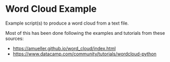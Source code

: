 # Word Cloud Example

Example script(s) to produce a word cloud from a text file. 

Most of this has been done following the examples and tutorials from these sources:
* https://amueller.github.io/word_cloud/index.html
* https://www.datacamp.com/community/tutorials/wordcloud-python 
